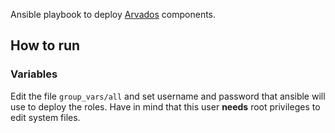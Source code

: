 Ansible playbook to deploy [Arvados][arvados] components.

[arvados]: https://arvados.org/

## How to run

### Variables
Edit the file `group_vars/all` and set username and password that ansible will use to deploy the roles.
Have in mind that this user **needs** root privileges to edit system files. 
